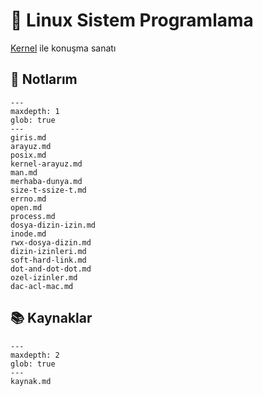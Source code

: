 # 🐧 Linux Sistem Programlama

[Kernel](https://kernel.org/) ile konuşma sanatı

## 📝 Notlarım

```{toctree}
---
maxdepth: 1
glob: true
---
giris.md
arayuz.md
posix.md
kernel-arayuz.md
man.md
merhaba-dunya.md
size-t-ssize-t.md
errno.md
open.md
process.md
dosya-dizin-izin.md
inode.md
rwx-dosya-dizin.md
dizin-izinleri.md
soft-hard-link.md
dot-and-dot-dot.md
ozel-izinler.md
dac-acl-mac.md
```

## 📚 Kaynaklar

```{toctree}
---
maxdepth: 2
glob: true
---
kaynak.md
```
